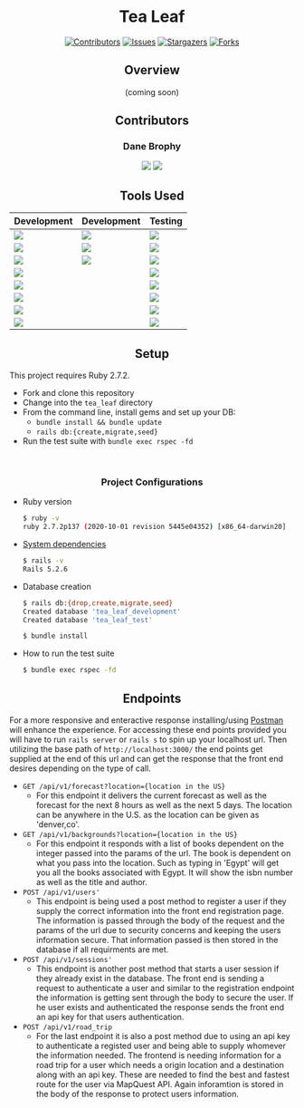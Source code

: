 <div align="center">

# Tea Leaf
[![Contributors][contributors-shield]][contributors-url]
[![Issues][issues-shield]][issues-url]
[![Stargazers][stars-shield]][stars-url]
[![Forks][forks-shield]][forks-url]

## Overview

(coming soon)
</div>

<div align="center">

  ## Contributors

### Dane Brophy

[<img src="https://img.shields.io/badge/GitHub-181717.svg?&style=flaste&logo=github&logoColor=white" />](https://github.com/danembb)
[<img src= "https://img.shields.io/badge/in-LinkedIn-blue" />](https://www.linkedin.com/in/dane-brophy/)

## Tools Used

|Development|Development|Testing
|--- |--- |--- |
|[<img src="https://img.shields.io/badge/Ruby-CC0000.svg?&style=flaste&logo=ruby&logoColor=white" />](https://www.ruby-lang.org/en/downloads/)|[<img src="https://img.shields.io/badge/Git-F05032.svg?&style=flaste&logo=git&logoColor=white" />](https://git-scm.com/book/en/v2/Getting-Started-First-Time-Git-Setup)|[ <img src="https://img.shields.io/badge/rspec-b81818.svg?&style=flaste&logo=rubygems&logoColor=white" />](https://github.com/rspec/rspec-rails)
|[ <img src="https://img.shields.io/badge/Ruby%20On%20Rails-b81818.svg?&style=flat&logo=rubyonrails&logoColor=white" />](https://rubygems.org/gems/rails/versions/5.2.6)|[<img src="https://img.shields.io/badge/GitHub-181717.svg?&style=flaste&logo=github&logoColor=white" />](https://desktop.github.com/)|[<img src="https://img.shields.io/badge/capybara-b81818.svg?&style=flaste&logo=rubygems&logoColor=white" />](https://github.com/teamcapybara/capybara)
|[<img src="https://img.shields.io/badge/pry-b81818.svg?&style=flaste&logo=rubygems&logoColor=white" />](https://rubygems.org/gems/pry/versions/0.10.3)|[<img src="https://img.shields.io/badge/Atom-66595C.svg?&style=flaste&logo=atom&logoColor=white" />](https://atom.io/)|[<img src="https://img.shields.io/badge/webmock-b81818.svg?&style=flaste&logo=rubygems&logoColor=white" />](https://github.com/bblimke/webmock)
|[<img src="https://img.shields.io/badge/sql-postgreSQL-green"/>](https://www.postgresql.org/)||[<img src="https://img.shields.io/badge/-VCR-lightgrey"/>](https://github.com/vcr/vcr)
|[<img src="https://img.shields.io/badge/-Postico-yellowgreen"/>](https://eggerapps.at/postico/)||[<img src="https://img.shields.io/badge/launchy-b81818.svg?&style=flaste&logo=rubygems&logoColor=white" />](https://rubygems.org/gems/launchy/versions/2.4.3)
|[<img src="https://img.shields.io/badge/Postman-FF6E4F.svg?&style=flat&logo=postman&logoColor=white" />](https://www.postman.com/product/rest-client/)||[<img src="https://img.shields.io/badge/-FactoryBot-green"/>](https://github.com/thoughtbot/factory_bot)
|[<img src="https://img.shields.io/badge/-Figaro-yellow"/>](https://github.com/laserlemon/figaro)||[<img src="https://img.shields.io/badge/-Faker-blue"/>](https://github.com/faker-ruby/faker)
|[<img src="https://img.shields.io/badge/faraday-b81818.svg?&style=flaste&logo=rubygems&logoColor=white" />](https://github.com/lostisland/faraday)||[<img src="https://img.shields.io/badge/simplecov-b81818.svg?&style=flaste&logo=rubygems&logoColor=white" />](https://rubygems.org/gems/simplecov/versions/0.12.0)|


</div>

<div align="center">

## Setup

</div>

This project requires Ruby 2.7.2.

 * Fork and clone this repository
 * Change into the `tea_leaf` directory
 * From the command line, install gems and set up your DB:
     * `bundle install && bundle update`
     * `rails db:{create,migrate,seed}`
 * Run the test suite with `bundle exec rspec -fd`
<br>
<div align="center">
  
### Project Configurations
</div>

  * Ruby version
      ```bash
      $ ruby -v
      ruby 2.7.2p137 (2020-10-01 revision 5445e04352) [x86_64-darwin20]
      ```

  * [System dependencies](https://github.com/danembb/tea_leaf/blob/main/Gemfile)
      ```bash
      $ rails -v
      Rails 5.2.6
      ```

  * Database creation
      ```bash
      $ rails db:{drop,create,migrate,seed}
      Created database 'tea_leaf_development'
      Created database 'tea_leaf_test'
      ```

      ```bash
      $ bundle install
      ```

  * How to run the test suite
      ```bash
      $ bundle exec rspec -fd
      ```
<div align="center">
  
## Endpoints
</div>

For a more responsive and enteractive response installing/using [Postman](https://www.postman.com/) will enhance the experience. For accessing these end points provided you will have to run `rails server` or `rails s` to spin up your localhost url. Then utilizing the base path of `http://localhost:3000/` the end points get supplied at the end of this url and can get the response that the front end desires depending on the type of call.

- `GET /api/v1/forecast?location={location in the US}`
  - For this endpoint it delivers the current forecast as well as the forecast for the next 8 hours as well as the next 5 days. The location can be anywhere in the U.S. as the location can be given as 'denver,co'.
- `GET /api/v1/backgrounds?location={location in the US}`
  - For this endpoint it responds with a list of books dependent on the integer passed into the params of the url. The book is dependent on what you pass into the location. Such as typing in 'Egypt' will get you all the books associated with Egypt. It will show the isbn number as well as the title and author.
- `POST /api/v1/users'`
  - This endpoint is being used a post method to register a user if they supply the correct information into the front end registration page. The information is passed through the body of the request and the params of the url due to security concerns and keeping the users information secure. That information passed is then stored in the database if all requirments are met.
- `POST /api/v1/sessions'`
  - This endpoint is another post method that starts a user session if they already exist in the database. The front end is sending a request to authenticate a user and similar to the registration endpoint the information is getting sent through the body to secure the user. If he user exists and authenticated the response sends the front end an api key for that users authentication.
- `POST /api/v1/road_trip`
  - For the last endpoint it is also a post method due to using an api key to authenticate a registed user and being able to supply whomever the information needed. The frontend is needing information for a road trip for a user which needs a origin location and a destination along with an api key. These are needed to find the best and fastest route for the user via MapQuest API. Again inforamtion is stored in the body of the response to protect users information.


<!-- MARKDOWN LINKS & IMAGES -->

[contributors-shield]: https://img.shields.io/github/contributors/danembb/tea_leaf.svg?style=flat-square
[contributors-url]: https://github.com/danembb/tea_leaf/graphs/contributors
[forks-shield]: https://img.shields.io/github/forks/danembb/tea_leaf.svg?style=flat-square
[forks-url]: https://github.com/danembb/tea_leaf/network/members
[stars-shield]: https://img.shields.io/github/stars/danembb/tea_leaf.svg?style=flat-square
[stars-url]: https://github.com/danembb/tea_leaf/stargazers
[issues-shield]: https://img.shields.io/github/issues/danembb/tea_leaf.svg?style=flat-square
[issues-url]: https://github.com/danembb/tea_leaf/issues
[build-badge]: https://img.shields.io/circleci/build/github/danembb/tea_leaf?style=flat-square
